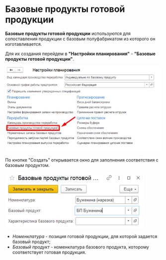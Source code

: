 # Базовые продукты готовой продукции

**Базовые продукты готовой продукции** используются для сопоставления продукции с базовым полуфабрикатом из которого он изготавливается.

Для их создания перейдем в **"Настройки планирования"** - **"Базовые продукты готовой продукции"**.

[![1][1]][1]

По кнопке "Создать" открывается окно для заполнения соответствия с базовым продуктом.

[![2][2]][2]

- *Номенклатура* - позиция готовой продукции, для которой задается базовый продукт;
- *Базовый продукт* - номенклатура базового продукта, которому соответствует готовая продукция.

[1]: BasicProductsFinishedProducts.assets\1.png
[2]: BasicProductsFinishedProducts.assets\2.png
